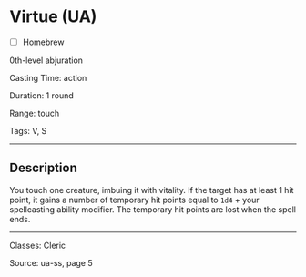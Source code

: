 # Virtue (UA)

- [ ] Homebrew

0th-level abjuration

Casting Time: action

Duration: 1 round

Range: touch

Tags: V, S

---

## Description
You touch one creature, imbuing it with vitality. If the target has at least 1 hit point, it gains a number of temporary hit points equal to `1d4` + your spellcasting ability modifier. The temporary hit points are lost when the spell ends.

---

Classes: Cleric

Source: ua-ss, page 5
